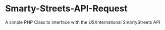 # Smarty-Streets-API-Request
A simple PHP Class to interface with the US/International SmartyStreets API
